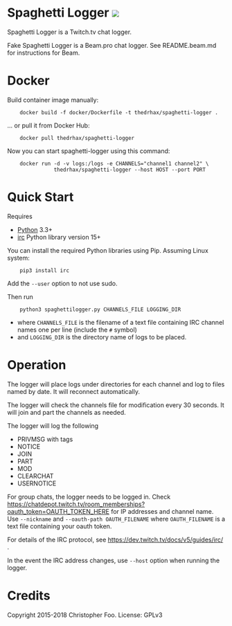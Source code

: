 Spaghetti Logger [![](https://images.microbadger.com/badges/image/thedrhax/spaghetti-logger.svg)](https://hub.docker.com/r/thedrhax/spaghetti-logger)
================

Spaghetti Logger is a Twitch.tv chat logger.

Fake Spaghetti Logger is a Beam.pro chat logger. See README.beam.md for instructions for Beam.

Docker
======

Build container image manually:

        docker build -f docker/Dockerfile -t thedrhax/spaghetti-logger .

... or pull it from Docker Hub:

        docker pull thedrhax/spaghetti-logger

Now you can start spaghetti-logger using this command:

        docker run -d -v logs:/logs -e CHANNELS="channel1 channel2" \
                   thedrhax/spaghetti-logger --host HOST --port PORT

Quick Start
===========

Requires

* [Python](https://www.python.org/) 3.3+
* [irc](https://pypi.python.org/pypi/irc) Python library version 15+

You can install the required Python libraries using Pip. Assuming Linux system:

        pip3 install irc

Add the `--user` option to not use sudo.

Then run

        python3 spaghettilogger.py CHANNELS_FILE LOGGING_DIR

* where `CHANNELS_FILE` is the filename of a text file containing IRC channel names one per line (include the `#` symbol)
* and `LOGGING_DIR` is the directory name of logs to be placed.


Operation
=========

The logger will place logs under directories for each channel and log to files named by date. It will reconnect automatically.

The logger will check the channels file for modification every 30 seconds. It will join and part the channels as needed.

The logger will log the following

* PRIVMSG with tags
* NOTICE
* JOIN
* PART
* MOD
* CLEARCHAT
* USERNOTICE


For group chats, the logger needs to be logged in. Check https://chatdepot.twitch.tv/room_memberships?oauth_token=OAUTH_TOKEN_HERE for IP addresses and channel name. Use `--nickname` and `--oauth-path OAUTH_FILENAME` where `OAUTH_FILENAME` is a text file containing your oauth token.

For details of the IRC protocol, see https://dev.twitch.tv/docs/v5/guides/irc/ .

In the event the IRC address changes, use `--host` option when running the logger.


Credits
=======

Copyright 2015-2018 Christopher Foo. License: GPLv3
